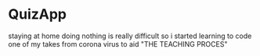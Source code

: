 # QuizApp
staying at home doing nothing is really difficult so i started learning to code
one of my takes from corona virus to aid "THE TEACHING PROCES"
